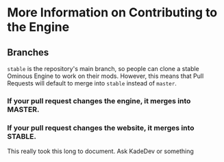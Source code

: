 # More Information on Contributing to the Engine

## Branches
`stable` is the repository's main branch, so people can clone a stable Ominous Engine to work on their mods. However, this means that Pull Requests will default to merge into
`stable` instead of `master`.

### If your pull request changes the engine, it merges into MASTER.
### If your pull request changes the website, it merges into STABLE.

This really took this long to document. Ask KadeDev or something
